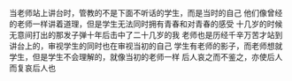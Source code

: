 当老师站上讲台时，管教的不是下面不听话的学生，而是当时的自己
他们像曾经的老师一样讲着道理，但是学生无法同时拥有青春和对青春的感受
十几岁的时候无意间打出的那发子弹十年后击中了二十几岁的我
老师也是历经千辛万苦才站到讲台上的，审视学生的同时也在审视当初的自己
学生有老师的影子，而老师想就学生，但是学生不会理解的，就像当初的老师一样
后人哀之而不鉴之，亦使后人而复哀后人也
